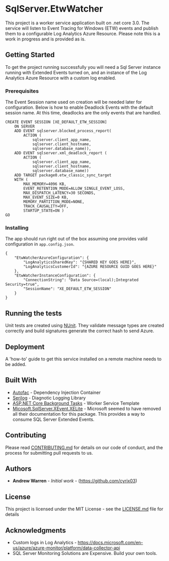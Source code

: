 # SqlServer.EtwWatcher

This project is a worker service application built on .net core 3.0. The service will listen to Event Tracing for Windows (ETW) events and publish them to a configurable Log Analytics Azure Resource. Please note this is a work in progress and is provided as is.

## Getting Started

To get the project running successfully you will need a Sql Server instance running with Extended Events turned on, and an instance of the Log Analytics Azure Resource with a custom log enabled.

### Prerequisites

The Event Session name used on creation will be needed later for configuration. Below is how to enable Deadlock Events with the default session name. At this time, deadlocks are the only events that are handled.

```
CREATE EVENT SESSION [XE_DEFAULT_ETW_SESSION]
    ON SERVER 
	ADD EVENT sqlserver.blocked_process_report(
        ACTION (
			sqlserver.client_app_name,
			sqlserver.client_hostname,
			sqlserver.database_name)),
	ADD EVENT sqlserver.xml_deadlock_report (
		ACTION (
			sqlserver.client_app_name,
			sqlserver.client_hostname,
			sqlserver.database_name))
	ADD TARGET package0.etw_classic_sync_target
	WITH (
		MAX_MEMORY=4096 KB,
		EVENT_RETENTION_MODE=ALLOW_SINGLE_EVENT_LOSS,
		MAX_DISPATCH_LATENCY=30 SECONDS,
		MAX_EVENT_SIZE=0 KB,
		MEMORY_PARTITION_MODE=NONE,
		TRACK_CAUSALITY=OFF,
		STARTUP_STATE=ON )
GO
```

### Installing

The app should run right out of the box assuming one provides valid configuration in `app.config.json`. 

```
{
    "EtwWatcherAzureConfiguration": {
        "LogAnalyticsSharedKey": "{SHARED KEY GOES HERE}",
        "LogAnalyticsCustomerId": "{AZURE RESOURCE GUID GOES HERE}"
    },
    "EtwWatcherInstanceConfiguration": {
        "ConnectionString": "Data Source=(local);Integrated Security=true",
        "SessionName": "XE_DEFAULT_ETW_SESSION"
    }
}

```

## Running the tests

Unit tests are created using [NUnit](https://nunit.org/). They validate message types are created correctly and build signatures generate the correct hash to send Azure.

## Deployment

A 'how-to' guide to get this service installed on a remote machine needs to be added.

## Built With

* [Autofac](https://github.com/autofac/Autofac) - Dependency Injection Container
* [Serilog](https://github.com/serilog/serilog) - Diagnotic Logging Library
* [ASP.NET Core Background Tasks](https://docs.microsoft.com/en-us/aspnet/core/fundamentals/host/hosted-services?view=aspnetcore-3.0&tabs=visual-studio) - Worker Service Template
* [Micosoft.SqlServer.XEvent.XELite](https://www.nuget.org/packages/Microsoft.SqlServer.XEvent.XELite/) - Microsoft seemed to have removed all their documentation for this package. This provides a way to consume SQL Server Extended Events.

## Contributing

Please read [CONTRIBUTING.md](https://gist.github.com/PurpleBooth/b24679402957c63ec426) for details on our code of conduct, and the process for submitting pull requests to us.

## Authors

* **Andrew Warren** - *Initial work* - (https://github.com/cyrix03)

## License

This project is licensed under the MIT License - see the [LICENSE.md](LICENSE.md) file for details

## Acknowledgments

* Custom logs in Log Analytics - https://docs.microsoft.com/en-us/azure/azure-monitor/platform/data-collector-api
* SQL Server Monitoring Solutions are Expensive. Build your own tools.
